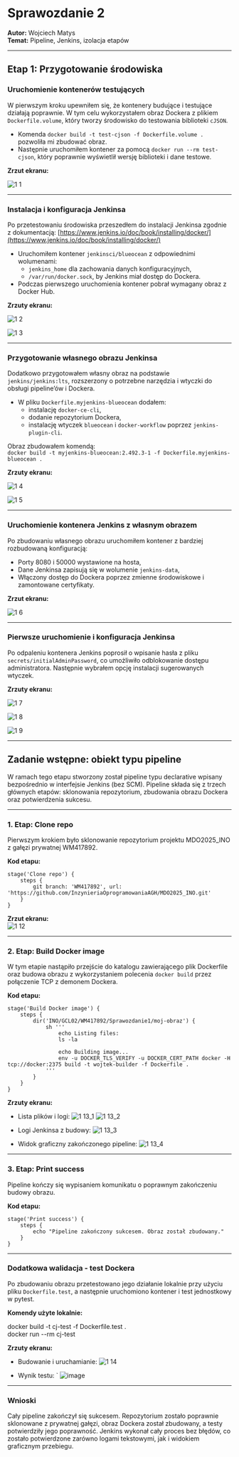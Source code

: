 # Sprawozdanie 2  
**Autor:** Wojciech Matys  
**Temat:** Pipeline, Jenkins, izolacja etapów  

---

## Etap 1: Przygotowanie środowiska

### Uruchomienie kontenerów testujących

W pierwszym kroku upewniłem się, że kontenery budujące i testujące działają poprawnie. W tym celu wykorzystałem obraz Dockera z plikiem `Dockerfile.volume`, który tworzy środowisko do testowania biblioteki `cJSON`.

- Komenda `docker build -t test-cjson -f Dockerfile.volume .` pozwoliła mi zbudować obraz.  
- Następnie uruchomiłem kontener za pomocą `docker run --rm test-cjson`, który poprawnie wyświetlił wersję biblioteki i dane testowe.

**Zrzut ekranu:**

![1 1](https://github.com/user-attachments/assets/0606b2fa-a056-40c9-9e78-4006998555bb)

---

### Instalacja i konfiguracja Jenkinsa

Po przetestowaniu środowiska przeszedłem do instalacji Jenkinsa zgodnie z dokumentacją: [https://www.jenkins.io/doc/book/installing/docker/](https://www.jenkins.io/doc/book/installing/docker/)

- Uruchomiłem kontener `jenkinsci/blueocean` z odpowiednimi wolumenami:
  - `jenkins_home` dla zachowania danych konfiguracyjnych,
  - `/var/run/docker.sock`, by Jenkins miał dostęp do Dockera.
- Podczas pierwszego uruchomienia kontener pobrał wymagany obraz z Docker Hub.

**Zrzuty ekranu:**

![1 2](https://github.com/user-attachments/assets/7421675f-a439-4921-9866-d322796bd179)

![1 3](https://github.com/user-attachments/assets/dab1d812-bc12-4680-a7d7-7534f07dec28)

---

### Przygotowanie własnego obrazu Jenkinsa

Dodatkowo przygotowałem własny obraz na podstawie `jenkins/jenkins:lts`, rozszerzony o potrzebne narzędzia i wtyczki do obsługi pipeline’ów i Dockera.

- W pliku `Dockerfile.myjenkins-blueocean` dodałem:
  - instalację `docker-ce-cli`,
  - dodanie repozytorium Dockera,
  - instalację wtyczek `blueocean` i `docker-workflow` poprzez `jenkins-plugin-cli`.

Obraz zbudowałem komendą:  
`docker build -t myjenkins-blueocean:2.492.3-1 -f Dockerfile.myjenkins-blueocean .`

**Zrzuty ekranu:**

![1 4](https://github.com/user-attachments/assets/6e390605-d052-4271-a1ff-d692df610aca)

![1 5](https://github.com/user-attachments/assets/3435e20d-8bcf-4c6a-b5b9-9a022bc44dce)


---

### Uruchomienie kontenera Jenkins z własnym obrazem

Po zbudowaniu własnego obrazu uruchomiłem kontener z bardziej rozbudowaną konfiguracją:

- Porty 8080 i 50000 wystawione na hosta,
- Dane Jenkinsa zapisują się w wolumenie `jenkins-data`,
- Włączony dostęp do Dockera poprzez zmienne środowiskowe i zamontowane certyfikaty.

**Zrzut ekranu:**

![1 6](https://github.com/user-attachments/assets/fee17229-1348-4b03-b099-1836cf1e0aa3)


---

### Pierwsze uruchomienie i konfiguracja Jenkinsa

Po odpaleniu kontenera Jenkins poprosił o wpisanie hasła z pliku `secrets/initialAdminPassword`, co umożliwiło odblokowanie dostępu administratora. Następnie wybrałem opcję instalacji sugerowanych wtyczek.

**Zrzuty ekranu:**

![1 7](https://github.com/user-attachments/assets/69c9bed2-7913-47db-ba72-6f66794541e9)

![1 8](https://github.com/user-attachments/assets/df919659-1668-4e84-984c-00f7c053730f)

![1 9](https://github.com/user-attachments/assets/c2fc4418-8792-4dd6-baf3-9ad30af0b09b)


---

## Zadanie wstępne: obiekt typu pipeline

W ramach tego etapu stworzony został pipeline typu declarative wpisany bezpośrednio w interfejsie Jenkins (bez SCM). Pipeline składa się z trzech głównych etapów: sklonowania repozytorium, zbudowania obrazu Dockera oraz potwierdzenia sukcesu.

---

### 1. Etap: Clone repo

Pierwszym krokiem było sklonowanie repozytorium projektu MDO2025_INO z gałęzi prywatnej WM417892.

**Kod etapu:**
```
stage('Clone repo') {
    steps {
        git branch: 'WM417892', url: 'https://github.com/InzynieriaOprogramowaniaAGH/MDO2025_INO.git'
    }
}
```
**Zrzut ekranu:**  
![1 12](https://github.com/user-attachments/assets/0e8510a8-32ea-490f-8ba5-fb8838680a78)


---

### 2. Etap: Build Docker image

W tym etapie nastąpiło przejście do katalogu zawierającego plik Dockerfile oraz budowa obrazu z wykorzystaniem polecenia `docker build` przez połączenie TCP z demonem Dockera.

**Kod etapu:**
```
stage('Build Docker image') {
    steps {
        dir('INO/GCL02/WM417892/Sprawozdanie1/moj-obraz') {
            sh '''
                echo Listing files: 
                ls -la

                echo Building image...
                env -u DOCKER_TLS_VERIFY -u DOCKER_CERT_PATH docker -H tcp://docker:2375 build -t wojtek-builder -f Dockerfile .
            '''
        }
    }
}
```

**Zrzuty ekranu:**
- Lista plików i logi:
  ![1 13_1](https://github.com/user-attachments/assets/5fa8fb2a-e977-4404-9fda-6d478b69abeb)
  ![1 13_2](https://github.com/user-attachments/assets/fc5236f5-7972-4be1-8822-ec36501dfee4)

- Logi Jenkinsa z budowy:
  ![1 13_3](https://github.com/user-attachments/assets/02227524-66b2-4fcd-a858-08639fcd1db4)

- Widok graficzny zakończonego pipeline:
  ![1 13_4](https://github.com/user-attachments/assets/4e4ab1c6-c5b6-4fdf-b466-bd4f6c994ecc)

---

### 3. Etap: Print success

Pipeline kończy się wypisaniem komunikatu o poprawnym zakończeniu budowy obrazu.

**Kod etapu:**
```
stage('Print success') {
    steps {
        echo "Pipeline zakończony sukcesem. Obraz został zbudowany."
    }
}
```
---

### Dodatkowa walidacja - test Dockera

Po zbudowaniu obrazu przetestowano jego działanie lokalnie przy użyciu pliku `Dockerfile.test`, a następnie uruchomiono kontener i test jednostkowy w pytest.

**Komendy użyte lokalnie:**

docker build -t cj-test -f Dockerfile.test .  
docker run --rm cj-test

**Zrzuty ekranu:**
- Budowanie i uruchamianie: 
  ![1 14](https://github.com/user-attachments/assets/4dbac6c5-9ab4-4ac3-993e-641bb5fb9763)

- Wynik testu: `
  ![image](https://github.com/user-attachments/assets/ed5fcdf5-811b-4985-9876-e72917a82f6c)


---

### Wnioski

Cały pipeline zakończył się sukcesem. Repozytorium zostało poprawnie sklonowane z prywatnej gałęzi, obraz Dockera został zbudowany, a testy potwierdziły jego poprawność. Jenkins wykonał cały proces bez błędów, co zostało potwierdzone zarówno logami tekstowymi, jak i widokiem graficznym przebiegu.
